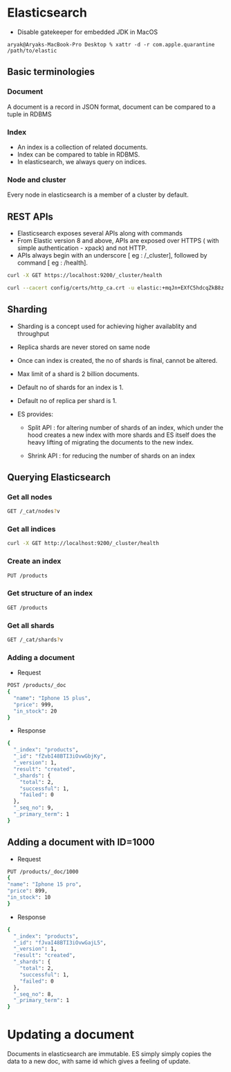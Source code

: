 # Elasticsearch

- Disable gatekeeper for embedded JDK in MacOS

```console
aryak@Aryaks-MacBook-Pro Desktop % xattr -d -r com.apple.quarantine /path/to/elastic
```

## Basic terminologies

### Document

A document is a record in JSON format, document can be compared to a tuple in RDBMS

### Index

- An index is a collection of related documents.
- Index can be compared to table in RDBMS.
- In elasticsearch, we always query on indices.

### Node and cluster

Every node in elasticsearch is a member of a cluster by default.

## REST APIs

- Elasticsearch exposes several APIs along with commands
- From Elastic version 8 and above, APIs are exposed over HTTPS ( with simple authentication - xpack) and not HTTP.
- APIs always begin with an underscore [ eg : /_cluster], followed by command [ eg : /health].

```bash
curl -X GET https://localhost:9200/_cluster/health
```

```bash
curl --cacert config/certs/http_ca.crt -u elastic:+mqJn+EXfC5hdcqZkB8z -X GET https://localhost:9200/_cluster/health
```

## Sharding

- Sharding is a concept used for achieving higher availablity and throughput
- Replica shards are never stored on same node
- Once can index is created, the no of shards is final, cannot be altered.
- Max limit of a shard is 2 billion documents.
- Default no of shards for an index is 1.
- Default no of replica per shard is 1.
- ES provides:

  - Split API : for altering number of shards of an index, which under the hood creates a new index with more shards and ES itself does the heavy lifting of migrating the documents to the new index.

  - Shrink API : for reducing the number of shards on an index

## Querying Elasticsearch

### Get all nodes

```bash
GET /_cat/nodes?v
```

### Get all indices

```bash
curl -X GET http://localhost:9200/_cluster/health
```

### Create an index

```bash
PUT /products
```

### Get structure of an index

```bash
GET /products
```

### Get all shards

```bash
GET /_cat/shards?v
```

### Adding a document

- Request

```bash
POST /products/_doc
{
  "name": "Iphone 15 plus",
  "price": 999,
  "in_stock": 20
}
```

- Response

```bash
{
  "_index": "products",
  "_id": "fZvbI48BTI3iOvwGbjKy",
  "_version": 1,
  "result": "created",
  "_shards": {
    "total": 2,
    "successful": 1,
    "failed": 0
  },
  "_seq_no": 9,
  "_primary_term": 1
}
```

## Adding a document with ID=1000

- Request

```bash
PUT /products/_doc/1000
{
"name": "Iphone 15 pro",
"price": 899,
"in_stock": 10
}
```

- Response

```bash
{
  "_index": "products",
  "_id": "fJvaI48BTI3iOvwGajL5",
  "_version": 1,
  "result": "created",
  "_shards": {
    "total": 2,
    "successful": 1,
    "failed": 0
  },
  "_seq_no": 8,
  "_primary_term": 1
}
```

# Updating a document

Documents in elasticsearch are immutable. ES simply simply copies the data to a new doc, with same id which gives a feeling of update.
